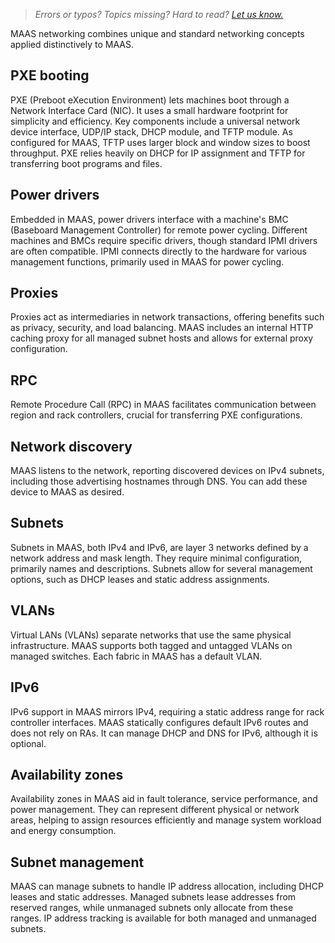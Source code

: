 > *Errors or typos? Topics missing? Hard to read? <a href="https://docs.google.com/forms/d/e/1FAIpQLScIt3ffetkaKW3gDv6FDk7CfUTNYP_HGmqQotSTtj2htKkVBw/viewform?usp=pp_url&entry.1739714854=https://maas.io/docs/the-role-of-maas-networks" target = "_blank">Let us know.</a>*

MAAS networking combines unique and standard networking concepts applied distinctively to MAAS. 
 
## PXE booting

PXE (Preboot eXecution Environment) lets machines boot through a Network Interface Card (NIC). It uses a small hardware footprint for simplicity and efficiency. Key components include a universal network device interface, UDP/IP stack, DHCP module, and TFTP module. As configured for MAAS, TFTP uses larger block and window sizes to boost throughput. PXE relies heavily on DHCP for IP assignment and TFTP for transferring boot programs and files.

## Power drivers

Embedded in MAAS, power drivers interface with a machine's BMC (Baseboard Management Controller) for remote power cycling. Different machines and BMCs require specific drivers, though standard IPMI drivers are often compatible. IPMI connects directly to the hardware for various management functions, primarily used in MAAS for power cycling.

## Proxies

Proxies act as intermediaries in network transactions, offering benefits such as privacy, security, and load balancing. MAAS includes an internal HTTP caching proxy for all managed subnet hosts and allows for external proxy configuration.

## RPC

Remote Procedure Call (RPC) in MAAS facilitates communication between region and rack controllers, crucial for transferring PXE configurations.

## Network discovery

MAAS listens to the network, reporting discovered devices on IPv4 subnets, including those advertising hostnames through DNS. You can add these device to MAAS as desired.

## Subnets

Subnets in MAAS, both IPv4 and IPv6, are layer 3 networks defined by a network address and mask length. They require minimal configuration, primarily names and descriptions. Subnets allow for several management options, such as DHCP leases and static address assignments.

## VLANs

Virtual LANs (VLANs) separate networks that use the same physical infrastructure. MAAS supports both tagged and untagged VLANs on managed switches. Each fabric in MAAS has a default VLAN.

## IPv6

IPv6 support in MAAS mirrors IPv4, requiring a static address range for rack controller interfaces. MAAS statically configures default IPv6 routes and does not rely on RAs. It can manage DHCP and DNS for IPv6, although it is optional.

## Availability zones

Availability zones in MAAS aid in fault tolerance, service performance, and power management. They can represent different physical or network areas, helping to assign resources efficiently and manage system workload and energy consumption.

## Subnet management

MAAS can manage subnets to handle IP address allocation, including DHCP leases and static addresses. Managed subnets lease addresses from reserved ranges, while unmanaged subnets only allocate from these ranges. IP address tracking is available for both managed and unmanaged subnets.